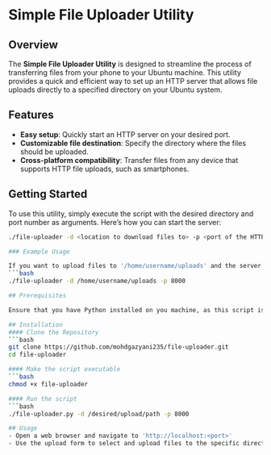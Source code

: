 # Simple File Uploader Utility

## Overview

The **Simple File Uploader Utility** is designed to streamline the process of transferring files from your phone to your Ubuntu machine. This utility provides a quick and efficient way to set up an HTTP server that allows file uploads directly to a specified directory on your Ubuntu system.

## Features

- **Easy setup**: Quickly start an HTTP server on your desired port.
- **Customizable file destination**: Specify the directory where the files should be uploaded.
- **Cross-platform compatibility**: Transfer files from any device that supports HTTP file uploads, such as smartphones.

## Getting Started

To use this utility, simply execute the script with the desired directory and port number as arguments. Here’s how you can start the server:

```bash
./file-uploader -d <location to download files to> -p <port of the HTTP server>

### Example Usage

If you want to upload files to '/home/username/uploads' and the server to run on port 8000, you would run:
```bash
./file-uploader -d /home/username/uploads -p 8000

## Prerequisites

Ensure that you have Python installed on you machine, as this script is built with Python 3.7

## Installation
#### Clone the Repository
```bash
git clone https://github.com/mohdgazyani235/file-uploader.git
cd file-uploader

#### Make the script executable
```bash
chmod +x file-uploader

#### Run the script
```bash
./file-uploader.py -d /desired/upload/path -p 8000

## Usage
- Open a web browser and navigate to 'http://localhost:<port>'
- Use the upload form to select and upload files to the specific directory


